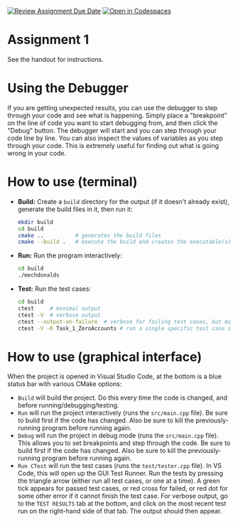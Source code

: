 [![Review Assignment Due Date](https://classroom.github.com/assets/deadline-readme-button-24ddc0f5d75046c5622901739e7c5dd533143b0c8e959d652212380cedb1ea36.svg)](https://classroom.github.com/a/yPKOm-QI)
[![Open in Codespaces](https://classroom.github.com/assets/launch-codespace-7f7980b617ed060a017424585567c406b6ee15c891e84e1186181d67ecf80aa0.svg)](https://classroom.github.com/open-in-codespaces?assignment_repo_id=11534617)

# Assignment 1

See the handout for instructions.

# Using the Debugger

If you are getting unexpected results, you can use the debugger to step through your code and see what is happening. Simply place a "breakpoint" on the line of code you want to start debugging from, and then click the "Debug" button. The debugger will start and you can step through your code line by line. You can also inspect the values of variables as you step through your code. This is extremely useful for finding out what is going wrong in your code.


# How to use (terminal)

* **Build:** Create a `build` directory for the output (if it doesn't already exist), generate the build files in it, then run it:
  ```bash
  mkdir build
  cd build
  cmake ..          # generates the build files
  cmake --build .   # execute the build and creates the executable(s)
  ```

* **Run:** Run the program interactively:
  ```bash
  cd build
  ./mechdonalds
  ```

* **Test:** Run the test cases:
  ```bash
  cd build
  ctest     # minimal output
  ctest -V  # verbose output
  ctest --output-on-failure  # verbose for failing test cases, but minimal for tests that pass
  ctest -V -R Task_1_ZeroAccounts # run a single specific test case in verbose mode
  ```

# How to use (graphical interface)

When the project is opened in Visual Studio Code, at the bottom is a blue status bar with various CMake options: 
* `Build` will build the project. Do this every time the code is changed, and before running/debugging/testing.
* `Run` will run the project interactively (runs the `src/main.cpp` file). Be sure to build first if the code has changed. Also be sure to kill the previously-running program before running again.
* `Debug` will run the project in debug mode (runs the `src/main.cpp` file). This allows you to set breakpoints and step through the code. Be sure to build first if the code has changed. Also be sure to kill the previously-running program before running again.
* `Run CTest` will run the test cases (runs the `test/tester.cpp` file). In VS Code, this will open up the GUI Test Runner. Run the tests by pressing the triangle arrow (either run all test cases, or one at a time). A green tick appears for passed test cases, or red cross for failed, or red dot for some other error if it cannot finish the test case. For verbose output, go to the `TEST RESULTS` tab at the bottom, and click on the most recent test run on the right-hand side of that tab. The output should then appear. 
